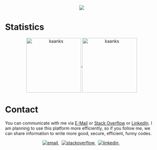 <h1 align="center">
  <a href="https://git.io/typing-svg">
    <img src="https://readme-typing-svg.herokuapp.com/?lines=Hi+everybody,+👋👋;I+am+Kaan&center=true&size=25">
  </a>
</h1>

# Statistics

<p align="center">
	<a href="https://github.com/kaanks">
		  <img height="180em" align="center" src="https://github-readme-stats.vercel.app/api?username=kaanks&show_icons=true&locale=en&theme=dark&include_all_commits=true&count_private=true" alt="kaanks"/>
	</a>
  <a href="https://github.com/kaanks">
		  <img height="180em" align="center" src="https://github-readme-stats.vercel.app/api/top-langs/?username=kaanks&show_icons=true&locale=en&theme=dark&include_all_commits=true&count_private=true" alt="kaanks"/>
	</a>
</p>

# Contact

You can communicate with me via 
[E-Mail](mailto:kose.kaan@outlook.com) or [Stack Overflow](https://stackoverflow.com/users/16887416/kaan-k%c3%b6se) or [LinkedIn](https://www.linkedin.com/in/kaan-kose/). I am planning to use this platform more efficiently, so if you follow me, we can share information to write more good, secure, efficient, funny codes.

<p align="center">

<a href="mailto:kose.kaan@outlook.com" target="_blank">
<img src=https://img.shields.io/badge/Microsoft_Outlook-0078D4?style=for-the-badge&logo=microsoft-outlook&logoColor=white alt=email style="margin-bottom: 5px;" />
</a> &nbsp;
  
<a href="https://stackoverflow.com/users/16887416/kaan-k%c3%b6se" target="_blank">
<img src=https://img.shields.io/badge/-Stackoverflow-FE7A16?style=for-the-badge&logo=stack-overflow&logoColor=white alt=stackoverflow style="margin-bottom: 5px;" />
</a> &nbsp;

<a href="https://www.linkedin.com/in/kaan-kose/" target="_blank">
<img src=https://img.shields.io/badge/linkedin-%230077B5.svg?style=for-the-badge&logo=linkedin&logoColor=white alt=linkedin style="margin-bottom: 5px;" />
</a> &nbsp;

</p>